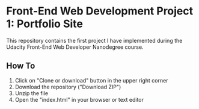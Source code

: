 # Front-End Web Development Project 1: Portfolio Site

This repository contains the first project I have implemented during the Udacity Front-End Web Developer Nanodegree course. 

## How To

1. Click on "Clone or download" button in the upper right corner
2. Download the repository ("Download ZIP")
3. Unzip the file
4. Open the "index.html" in your browser or text editor

